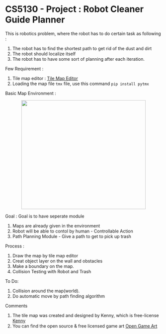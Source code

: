# CS5130 - Project : Robot Cleaner Guide Planner 

This is robotics problem, where the robot has to do certain task as following :
1. The robot has to find the shortest path to get rid of the dust and dirt
2. The robot should localize itself
3. The robot has to have some sort of planning after each iteration.

Few Requirement : 
1. Tile map editor : [Tile Map Editor](https://www.mapeditor.org/)
2. Loading the map file ``tmx`` file, use this command ``pip install pytmx``

Basic Map Environment :
<p align="center">
  <img src="../image/map_image.PNG" width="400" height="350" >
</p>

Goal : 
Goal is to have seperate module
1. Maps are already given in the environment 
2. Robot will be able to contol by human - Controllable Action
3. Path Planning Module - Give a path to get to pick up trash

Process : 
1. Draw the map by tile map editor
2. Creat object layer on the wall and obstacles
3. Make a boundary on the map.
4. Collision Testing with Robot and Trash

To Do:
1. Collision around the map(world).
2. Do automatic move by path finding algorithm

Comments 
1. The tile map was created and designed by Kenny, which is free-license [Kenny](https://kenney.nl/assets/topdown-shooter)
2. You can find the open source & free licensed game art [Open Game Art](https://opengameart.org/)
